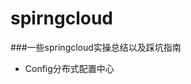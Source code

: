 # spirngcloud
###一些springcloud实操总结以及踩坑指南  
* Config分布式配置中心  
> [总控中心配置提示连接失败]: https://github.com/lijiasheng12333/spirngcloud/blob/main/Config分布式配置中心/总控中心搭建提示连接失败.md

